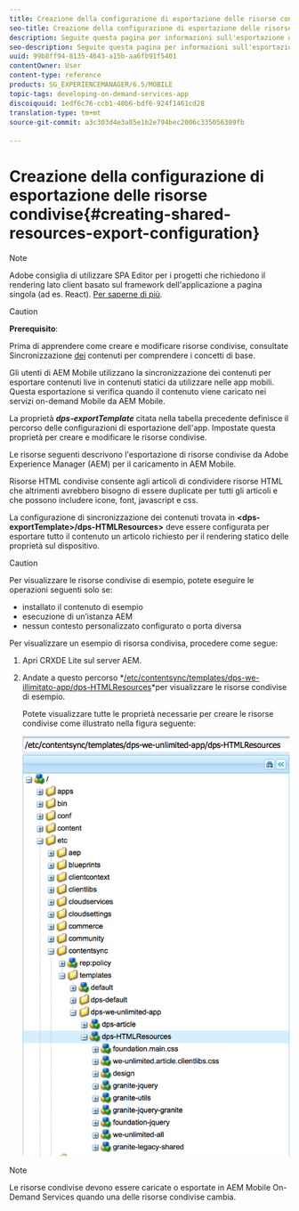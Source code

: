 ```yaml
---
title: Creazione della configurazione di esportazione delle risorse condivise
seo-title: Creazione della configurazione di esportazione delle risorse condivise
description: Seguite questa pagina per informazioni sull'esportazione di risorse condivise da Adobe Experience Manager (AEM) per il caricamento in AEM Mobile.
seo-description: Seguite questa pagina per informazioni sull'esportazione di risorse condivise da Adobe Experience Manager (AEM) per il caricamento in AEM Mobile.
uuid: 99b8ff94-8135-4643-a15b-aa6fb91f5401
contentOwner: User
content-type: reference
products: SG_EXPERIENCEMANAGER/6.5/MOBILE
topic-tags: developing-on-demand-services-app
discoiquuid: 1edf6c76-ccb1-40b6-bdf6-924f1461cd28
translation-type: tm+mt
source-git-commit: a3c303d4e3a85e1b2e794bec2006c335056309fb

---
```



# Creazione della configurazione di esportazione delle risorse condivise{#creating-shared-resources-export-configuration}

>[!NOTE]
>
>Adobe consiglia di utilizzare SPA Editor per i progetti che richiedono il rendering lato client basato sul framework dell&#39;applicazione a pagina singola (ad es. React). [Per saperne di più](/help/sites-developing/spa-overview.md).

>[!CAUTION]
>
>**Prerequisito**:
>
>Prima di apprendere come creare e modificare risorse condivise, consultate Sincronizzazione [dei](/help/mobile/mobile-ondemand-contentsync.md) contenuti per comprendere i concetti di base.

Gli utenti di AEM Mobile utilizzano la sincronizzazione dei contenuti per esportare contenuti live in contenuti statici da utilizzare nelle app mobili. Questa esportazione si verifica quando il contenuto viene caricato nei servizi on-demand Mobile da AEM Mobile.

La proprietà ***dps-exportTemplate*** citata nella tabella precedente definisce il percorso delle configurazioni di esportazione dell&#39;app. Impostate questa proprietà per creare e modificare le risorse condivise.

Le risorse seguenti descrivono l&#39;esportazione di risorse condivise da Adobe Experience Manager (AEM) per il caricamento in AEM Mobile.

Risorse HTML condivise consente agli articoli di condividere risorse HTML che altrimenti avrebbero bisogno di essere duplicate per tutti gli articoli e che possono includere icone, font, javascript e css.

La configurazione di sincronizzazione dei contenuti trovata in **&lt;dps-exportTemplate>/dps-HTMLResources>** deve essere configurata per esportare tutto il contenuto un articolo richiesto per il rendering statico delle proprietà sul dispositivo.

>[!CAUTION]
>
>Per visualizzare le risorse condivise di esempio, potete eseguire le operazioni seguenti solo se:
>
>* installato il contenuto di esempio
>* esecuzione di un’istanza AEM
>* nessun contesto personalizzato configurato o porta diversa
>



Per visualizzare un esempio di risorsa condivisa, procedere come segue:

1. Apri CRXDE Lite sul server AEM.
1. Andate a questo percorso *[/etc/contentsync/templates/dps-we-illimitato-app/dps-HTMLResources](http://localhost:4502/crx/de/index.jsp#/etc/contentsync/templates/dps-we-unlimited-app/dps-HTMLResources)*per visualizzare le risorse condivise di esempio.

   Potete visualizzare tutte le proprietà necessarie per creare le risorse condivise come illustrato nella figura seguente:

   ![chlimage_1-145](assets/chlimage_1-145.png)

>[!NOTE]
>
>Le risorse condivise devono essere caricate o esportate in AEM Mobile On-Demand Services quando una delle risorse condivise cambia.

